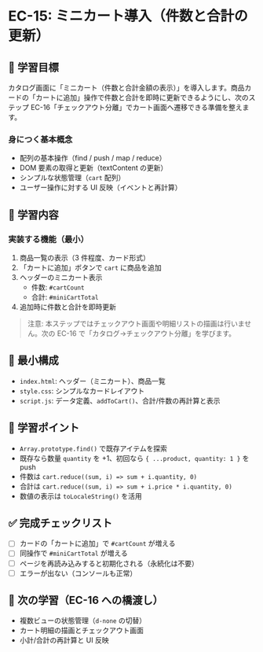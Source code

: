 # EC-15: ミニカート導入（件数と合計の更新）

## 🎯 学習目標
カタログ画面に「ミニカート（件数と合計金額の表示）」を導入します。商品カードの「カートに追加」操作で件数と合計を即時に更新できるようにし、次のステップ EC-16「チェックアウト分離」でカート画面へ遷移できる準備を整えます。

### 身につく基本概念
- 配列の基本操作（find / push / map / reduce）
- DOM 要素の取得と更新（textContent の更新）
- シンプルな状態管理（`cart` 配列）
- ユーザー操作に対する UI 反映（イベントと再計算）

## 📖 学習内容

### 実装する機能（最小）
1. 商品一覧の表示（3 件程度、カード形式）
2. 「カートに追加」ボタンで `cart` に商品を追加
3. ヘッダーのミニカート表示
   - 件数: `#cartCount`
   - 合計: `#miniCartTotal`
4. 追加時に件数と合計を即時更新

> 注意: 本ステップではチェックアウト画面や明細リストの描画は行いません。次の EC-16 で「カタログ→チェックアウト分離」を学びます。

## 🧱 最小構成
- `index.html`: ヘッダー（ミニカート）、商品一覧
- `style.css`: シンプルなカードレイアウト
- `script.js`: データ定義、`addToCart()`、合計/件数の再計算と表示

## 📝 学習ポイント
- `Array.prototype.find()` で既存アイテムを探索
- 既存なら数量 `quantity` を +1、初回なら `{ ...product, quantity: 1 }` を push
- 件数は `cart.reduce((sum, i) => sum + i.quantity, 0)`
- 合計は `cart.reduce((sum, i) => sum + i.price * i.quantity, 0)`
- 数値の表示は `toLocaleString()` を活用

## ✅ 完成チェックリスト
- [ ] カードの「カートに追加」で `#cartCount` が増える
- [ ] 同操作で `#miniCartTotal` が増える
- [ ] ページを再読み込みすると初期化される（永続化は不要）
- [ ] エラーが出ない（コンソールも正常）

## 🚀 次の学習（EC-16 への橋渡し）
- 複数ビューの状態管理（`d-none` の切替）
- カート明細の描画とチェックアウト画面
- 小計/合計の再計算と UI 反映
